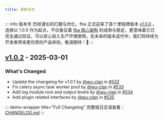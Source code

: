 ```yaml
---
title: 更新日志
---
```


::: info 版本号
历经漫长的打磨与优化，fba
正式迎来了首个里程碑版本 [v1.0.0](https://github.com/fastapi-practices/fastapi_best_architecture/releases/tag/v1.0.0)
。选择以 1.0.0 作为起点，不仅象征着 [fba 核心架构](./guide/summary/intro.md#伪三层架构)
的成熟与稳定，更意味着它已完全通过验证，可以安心投入生产环境使用。在未来的版本迭代中，我们将持续为开发者带来更优质的产品体验。敬请期待！🤗
:::

## [v1.0.2](https://github.com/fastapi-practices/fastapi_best_architecture/releases/tag/v1.0.2) - 2025-03-01

### What's Changed

* Update the changelog for v1.0.1 by [@wu-clan](https://github.com/wu-clan)
  in [#532](https://github.com/fastapi-practices/fastapi_best_architecture/pull/532)
* Fix celery async task worker pool by [@wu-clan](https://github.com/wu-clan)
  in [#533](https://github.com/fastapi-practices/fastapi_best_architecture/pull/533)
* Add log module root and output levels by [@wu-clan](https://github.com/wu-clan)
  in [#534](https://github.com/fastapi-practices/fastapi_best_architecture/pull/534)
* Add plugin related interfaces by [@wu-clan](https://github.com/wu-clan)
  in [#535](https://github.com/fastapi-practices/fastapi_best_architecture/pull/535)

::: demo-wrapper title="Full Changelog"
完整版日志请查看：[CHANGELOG.md](https://github.com/fastapi-practices/fastapi_best_architecture/blob/master/CHANGELOG.md)
:::
